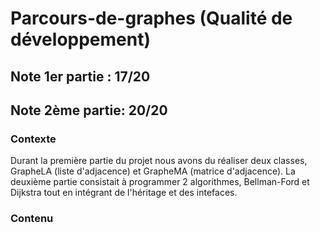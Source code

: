 # Parcours-de-graphes (Qualité de développement)
## Note 1er partie : 17/20
## Note 2ème partie: 20/20

### Contexte
Durant la première partie du projet nous avons du réaliser deux classes, GrapheLA (liste d'adjacence) 
et GrapheMA (matrice d'adjacence). La deuxième partie consistait à programmer 2 algorithmes, Bellman-Ford et Dijkstra
tout en intégrant de l'héritage et des intefaces.

### Contenu
